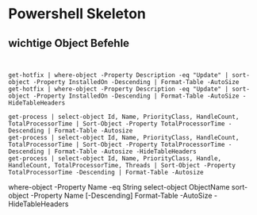 # Powershell Skeleton

## wichtige Object Befehle


```


get-hotfix | where-object -Property Description -eq "Update" | sort-object -Property InstalledOn -Descending | Format-Table -AutoSize
get-hotfix | where-object -Property Description -eq "Update" | sort-object -Property InstalledOn -Descending | Format-Table -AutoSize -HideTableHeaders

get-process | select-object Id, Name, PriorityClass, HandleCount, TotalProcessorTime | Sort-Object -Property TotalProcessorTime -Descending | Format-Table -Autosize
get-process | select-object Id, Name, PriorityClass, HandleCount, TotalProcessorTime | Sort-Object -Property TotalProcessorTime -Descending | Format-Table -Autosize -HideTableHeaders
get-process | select-object Id, Name, PriorityClass, Handle, HandleCount, TotalProcessorTime, Threads | Sort-Object -Property TotalProcessorTime -Descending | Format-Table -Autosize

```

where-object -Property Name -eq String
select-object ObjectName 
sort-object -Property Name [-Descending]
Format-Table -AutoSize -HideTableHeaders

